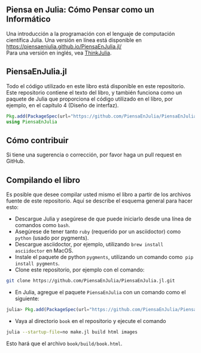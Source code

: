 ## Piensa en Julia: Cómo Pensar como un Informático

Una introducción a la programación con el lenguaje de computación científica Julia. Una versión en línea está disponible en https://piensaenjulia.github.io/PiensaEnJulia.jl/  
Para una versión en inglés, vea [ThinkJulia](https://benlauwens.github.io/ThinkJulia.jl/latest/book.html).

## PiensaEnJulia.jl

Todo el código utilizado en este libro está disponible en este repositorio. Este repositorio contiene el texto del libro, y también funciona como un paquete de Julia que proporciona el código utilizado en el libro, por ejemplo, en el capítulo 4 (Diseño de interfaz).

```julia
Pkg.add(PackageSpec(url="https://github.com/PiensaEnJulia/PiensaEnJulia.jl.git"))
using PiensaEnJulia
```

## Cómo contribuir

Si tiene una sugerencia o corrección, por favor haga un pull request en GitHub.


## Compilando el libro

Es posible que desee compilar usted mismo el libro 
a partir de los archivos fuente de este repositorio. Aquí
se describe el esquema general para hacer esto:

* Descargue Julia y asegúrese de que puede iniciarlo desde una línea
  de comandos como `bash`. 
* Asegúrese de tener tanto `ruby` (requerido por un asciidoctor) como`
  python` (usado por pygments). 
* Descargue asciidoctor, por ejemplo, utilizando `brew install
  asciidoctor` en MacOS. 
* Instale el paquete de python `pygments`, utilizando un comando como`
  pip install pygments`. 
* Clone este repositorio, por ejemplo con el comando:
```bash
git clone https://github.com/PiensaEnJulia/PiensaEnJulia.jl.git
```
* En Julia, agregue el paquete `PiensaEnJulia` con un comando como el siguiente:
```julia
julia> Pkg.add(PackageSpec(url="https://github.com/PiensaEnJulia/PiensaEnJulia.jl.git"))
```

* Vaya al directorio `book` en el repositorio y ejecute el comando
```bash
julia --startup-file=no make.jl build html images
```
Esto hará que el archivo `book/build/book.html`.


